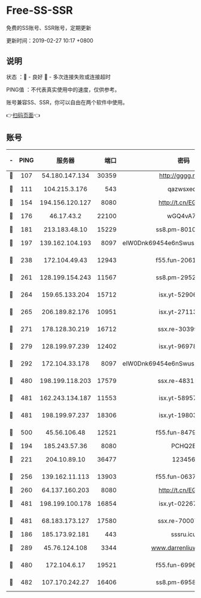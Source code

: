 # Free-SS-SSR

免费的SS账号、SSR账号，定期更新

更新时间：2019-02-27 10:17 +0800

## 说明

状态     ：🙂 - 良好 🙁 - 多次连接失败或连接超时

PING值   ：不代表真实使用中的速度，仅供参考。

账号兼容SS、SSR，你可以自由在两个软件中使用。

👉[扫码页面](https://liesauer.github.io/free-ss-ssr.github.io/)👈

## 账号

|-|PING|服务器|端口|密码|加密方式|区域|
|:----:|:----:|:-----:|-----:|:----:|:----:|:----:|
|🙂|107|54.180.147.134|30359|http://gggg.rocks|chacha20|KR|
|🙂|111|104.215.3.176|543|qazwsxedc|aes-256-gcm|JP|
|🙂|154|194.156.120.127|8080|http://t.cn/EGJIyrl|rc4-md5|RU|
|🙂|176|46.17.43.2|22100|wGQ4vA7D|aes-256-gcm|RU|
|🙂|181|213.183.48.10|15229|ss8.pm-80109234|rc4-md5|RU|
|🙂|197|139.162.104.193|8097|eIW0Dnk69454e6nSwuspv9DmS201tQ0D|aes-256-cfb|JP|
|🙂|238|172.104.49.43|12943|f55.fun-20618102|aes-256-cfb|SG|
|🙂|261|128.199.154.243|11567|ss8.pm-29529398|aes-256-cfb|SG|
|🙂|264|159.65.133.204|15712|isx.yt-52906154|aes-256-cfb|SG|
|🙂|265|206.189.82.176|10951|isx.yt-27113365|aes-256-cfb|SG|
|🙂|271|178.128.30.219|16712|ssx.re-30399462|aes-256-cfb|SG|
|🙂|279|128.199.97.239|12402|isx.yt-96978808|aes-256-cfb|SG|
|🙂|292|172.104.33.178|8097|eIW0Dnk69454e6nSwuspv9DmS201tQ0D|aes-256-cfb|SG|
|🙂|480|198.199.118.203|17579|ssx.re-48311289|aes-256-cfb|US|
|🙂|481|162.243.134.187|11553|isx.yt-58957089|aes-256-cfb|US|
|🙂|481|198.199.97.237|18306|isx.yt-19803793|aes-256-cfb|US|
|🙂|500|45.56.106.48|12521|f55.fun-84790716|aes-256-cfb|US|
|🙂|194|185.243.57.36|8080|PCHQ2E|rc4-md5|US|
|🙂|221|204.10.89.10|36477|123456|aes-256-cfb|US|
|🙂|256|139.162.11.113|13903|f55.fun-06375860|aes-256-cfb|SG|
|🙂|260|64.137.160.203|8080|http://t.cn/EGJIyrl|rc4-md5|CA|
|🙂|481|198.199.100.178|16854|isx.yt-02267760|aes-256-cfb|US|
|🙂|481|68.183.173.127|17580|ssx.re-70007414|aes-256-cfb|US|
|🙁|186|185.173.92.181|443|sssru.icu|rc4-md5|RU|
|🙁|289|45.76.124.108|3344|www.darrenliuwei.com|aes-256-cfb|AU|
|🙁|480|172.104.6.17|19521|f55.fun-69966470|aes-256-cfb|US|
|🙁|482|107.170.242.27|16406|ss8.pm-69587797|aes-256-cfb|US|
